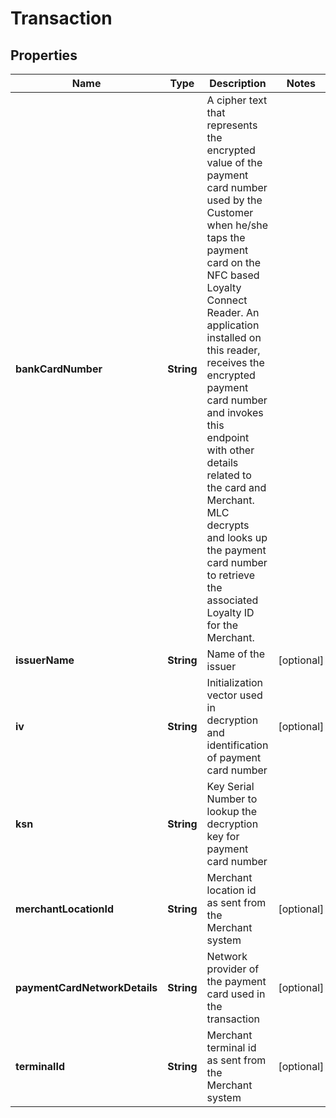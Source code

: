 

# Transaction

## Properties

Name | Type | Description | Notes
------------ | ------------- | ------------- | -------------
**bankCardNumber** | **String** | A cipher text that represents the encrypted value of the payment card number used by the Customer when he/she taps the payment card on the NFC based Loyalty Connect Reader. An application installed on this reader, receives the encrypted payment card number and invokes this endpoint with other details related to the card and Merchant. MLC decrypts and looks up the payment card number to retrieve the associated Loyalty ID for the Merchant. | 
**issuerName** | **String** | Name of the issuer |  [optional]
**iv** | **String** | Initialization vector used in decryption and identification of payment card number |  [optional]
**ksn** | **String** | Key Serial Number to lookup the decryption key for payment card number | 
**merchantLocationId** | **String** | Merchant location id as sent from the Merchant system |  [optional]
**paymentCardNetworkDetails** | **String** | Network provider of the payment card used in the transaction |  [optional]
**terminalId** | **String** | Merchant terminal id as sent from the Merchant system |  [optional]



